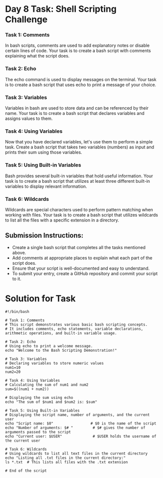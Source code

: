 # Day 8 Task: Shell Scripting Challenge

### Task 1: Comments
In bash scripts, comments are used to add explanatory notes or disable certain lines of code. Your task is to create a bash script with comments explaining what the script does.

### Task 2: Echo
The echo command is used to display messages on the terminal. Your task is to create a bash script that uses echo to print a message of your choice.

### Task 3: Variables
Variables in bash are used to store data and can be referenced by their name. Your task is to create a bash script that declares variables and assigns values to them.

### Task 4: Using Variables
Now that you have declared variables, let's use them to perform a simple task. Create a bash script that takes two variables (numbers) as input and prints their sum using those variables.

### Task 5: Using Built-in Variables
Bash provides several built-in variables that hold useful information. Your task is to create a bash script that utilizes at least three different built-in variables to display relevant information.

### Task 6: Wildcards
Wildcards are special characters used to perform pattern matching when working with files. Your task is to create a bash script that utilizes wildcards to list all the files with a specific extension in a directory.

## Submission Instructions:
- Create a single bash script that completes all the tasks mentioned above.
- Add comments at appropriate places to explain what each part of the script does.
- Ensure that your script is well-documented and easy to understand.
- To submit your entry, create a GitHub repository and commit your script to it.

# Solution for Task

```
#!/bin/bash

# Task 1: Comments
# This script demonstrates various basic bash scripting concepts.
# It includes comments, echo statements, variable declarations, arithmetic operations, and built-in variable usage.

# Task 2: Echo
# Using echo to print a welcome message.
echo "Welcome to the Bash Scripting Demonstration!"

# Task 3: Variables
# Declaring variables to store numeric values
num1=10
num2=20

# Task 4: Using Variables
# Calculating the sum of num1 and num2
sum=$((num1 + num2))

# Displaying the sum using echo
echo "The sum of $num1 and $num2 is: $sum"

# Task 5: Using Built-in Variables
# Displaying the script name, number of arguments, and the current user
echo "Script name: $0"                 # $0 is the name of the script
echo "Number of arguments: $# "         # $# gives the number of arguments passed to the script
echo "Current user: $USER"              # $USER holds the username of the current user

# Task 6: Wildcards
# Using wildcards to list all text files in the current directory
echo "Listing all .txt files in the current directory:"
ls *.txt  # This lists all files with the .txt extension

# End of the script
```
